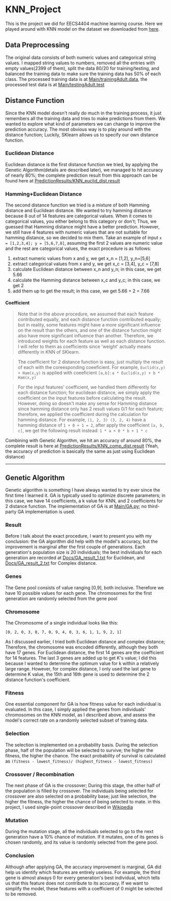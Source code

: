 # KNN_Project
This is the project we did for EECS4404 machine learning course. Here we played around with KNN model on the dataset we downloaded from [here](https://archive.ics.uci.edu/ml/datasets/Adult).

## Data Preprocessing
The original data consists of both numeric values and categorical string values. I mapped string values to numbers, removed all the entries with empty values(2399 of them), split the data 80/20 for training/testing, and balanced the training data to make sure the training data has 50% of each class. The processed training data is at [Main/trainingAdult.data](https://github.com/ShiyiDu/EECS4404_KNN_Project/blob/main/Main/trainingAdult.data), the processed test data is at [Main/testingAdult.test](https://github.com/ShiyiDu/EECS4404_KNN_Project/blob/main/Main/testingAdult.test)

## Distance Function

Since the KNN model doesn't really do much in the training process, it just remembers all the training data and tries to make predictions from them. We wanted to explore what kind of parameters we can change to improve the prediction accuracy. The most obvious way is to play around with the distance function; Luckily, SKlearn allows us to specify our own distance function.

### Euclidean Distance
Euclidean distance is the first distance function we tried, by applying the Genetic Algorithm(details are described later), we managed to hit accuracy of nearly 80%; the complete prediction result from this approach can be found here at [PredictionResults/KNN_euclid_dist.result](https://github.com/ShiyiDu/EECS4404_KNN_Project/blob/main/PredictionResults/KNN_euclid_dist.result)

### Hamming+Euclidean Distance
The second distance function we tried is a mixture of both Hamming distance and Euclidean distance. We wanted to try hamming distance because 8 out of 14 features are categorical values. When it comes to categorical values, you either belong to this category or don't; Thus, we guessed that Hamming distance might have a better prediction. However, we still have 4 features with numeric values that are not suitable for hamming distance, so we decided to mix them. Take an example of input `x = [1,2,3,4]; y = [5,6,7,8]`, assuming the first 2 values are numeric value and the rest are categorical values, the exact procedure is as follows:

1. extract numeric values from x and y, we get x_n = [1,2], y_n=[5,6]
2. extract categorical values from x and y, we get x_c = [3,4], y_c = [7,8]
3. calculate Euclidean distance between x_n and y_n; in this case, we get 5.66
4. calculate the Hamming distance between x_c and y_c; in this case, we get 2
5. add them up to get the result; in this case, we get 5.66 + 2 = 7.66

#### Coefficient
>Note that in the above procedure, we assumed that each feature contributed equally, and each distance function contributed equally; but in reality, some features might have a more significant influence on the result than the others, and one of the distance function might also have more significant influence than another. Therefore, we introduced weights for each feature as well as each distance function. I will refer to them as coefficients since 'weight' actually means differently in KNN of SKlearn.

>The coefficient for 2 distance function is easy, just multiply the result of each with the coreesponding coeeficient. For example, `Euclid(x,y) + Ham(x,y)` is applied with coeeficient `[a,b]`: `a * Euclid(x,y) + b * Ham(x,y)`

>For the input features' coefficient, we handled them differently for each distance function; for euclidean distance, we simply apply the coefficient on the input features before calculating the result. However, doing so doesn't make any sense for Hamming distance since hamming distance only has 2 result values 0/1 for each feature; therefore, we applied the coefficient during the calculation for hamming distance. For example, `(1, 2, 3) (3, 2, 4)` have a hamming distance of `1 + 0 + 1 = 2`, after apply the coefficient `[a, b, c]`, we get the following result instead: `1 * a + 0 * b + 1 * c`

Combining with Genetic Algorithm, we hit an accuracy of around 80%, the complete result is here at [PredictionResults/KNN_comp_dist.result](https://github.com/ShiyiDu/EECS4404_KNN_Project/blob/main/PredictionResults/KNN_comp_dist.result) (Yeah, the accuracy of prediction is basically the same as just using Euclidean distance)

---

## Genetic Algorithm

Genetic algorithm is something I have always wanted to try ever since the first time I learned it. GA is typically used to optimize discrete parameters; in this case, we have 14 coefficients, a k value for KNN, and 2 coefficients for 2 distance function. The implementation of GA is at [Main/GA.py](https://github.com/ShiyiDu/EECS4404_KNN_Project/blob/main/Main/GA.py); no third-party GA implementation is used.

### Result
Before I talk about the exact procedure, I want to present you with my conclusion: the GA algorithm did help with the model's accuracy, but the improvement is marginal after the first couple of generations. Each generation's population size is 20 individuals; the best individuals for each generation are recorded at [Docs/GA_result_1.txt](https://github.com/ShiyiDu/EECS4404_KNN_Project/blob/main/Docs/GA_result_1.txt) for Euclidean, and [Docs/GA_result_2.txt](https://github.com/ShiyiDu/EECS4404_KNN_Project/blob/main/Docs/GA_result_2.txt) for Complex distance.

### Genes
The Gene pool consists of value ranging \[0,9\], both inclusive. Therefore we have 10 possible values for each gene. The chromosomes for the first generation are randomly selected from the gene pool

### Chromosome
The Chromosome of a single individual looks like this:

`[0, 2, 0, 3, 8, 7, 0, 9, 4, 0, 3, 6, 1, 1, 9, 2, 1]`

As I discussed earlier, I tried both Euclidean distance and complex distance; Therefore, the chromosome was encoded differently, although they both have 17 genes. For Euclidean distance, the first 14 genes are the coefficient for 14 features. The last 3 genes are added up to get K's value; I did this because I wanted to determine the optimum value for k within a relatively large range. However, for complex distance, I only used the last gene to determine K value, the 15th and 16th gene is used to determine the 2 distance function's coefficient.

### Fitness
One essential component for GA is how fitness value for each individual is evaluated. In this case, I simply applied the genes from individuals' chromosomes on the KNN model, as I described above, and assess the model's correct rate on a randomly selected subset of training data.

### Selection
The selection is implemented on a probability basis. During the selection phase, half of the population will be selected to survive; the higher the fitness, the higher the chance. The exact probability of survival is calculated as `(fitness - lowest_fitness)/ (highest_fitness - lowest_fitness)`

### Crossover / Recombination
The next phase of GA is the crossover; During this stage, the other half of the population is filled by crossover. The individuals being selected for crossover are also selected on a probability base; just like selection, the higher the fitness, the higher the chance of being selected to mate. in this project, I used single-point crossover described in [Wikipedia](https://en.wikipedia.org/wiki/Crossover_(genetic_algorithm))

### Mutation
During the mutation stage, all the individuals selected to go to the next generation have a 10% chance of mutation. If it mutates, one of its genes is chosen randomly, and its value is randomly selected from the gene pool.

### Conclusion
Although after applying GA, the accuracy improvement is marginal, GA did help us identify which features are entirely useless. For example, the third gene is almost always 0 for every generation's best individual, which tells us that this feature does not contribute to its accuracy. If we want to simplify the model, these features with a coefficient of 0 might be selected to be removed.

